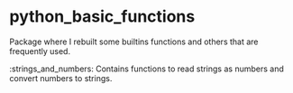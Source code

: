 # python_basic_functions
Package where I rebuilt some builtins functions and others that are frequently used.

:strings_and_numbers: Contains functions to read strings as numbers and convert numbers to strings.
